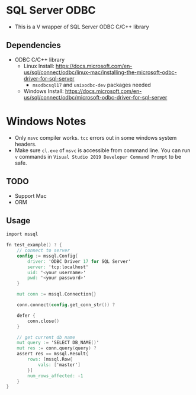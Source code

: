 # SQL Server ODBC

* This is a V wrapper of SQL Server ODBC C/C++ library

## Dependencies
* ODBC C/C++ library
    * Linux Install: https://docs.microsoft.com/en-us/sql/connect/odbc/linux-mac/installing-the-microsoft-odbc-driver-for-sql-server
        * `msodbcsql17` and `unixodbc-dev` packages needed
    * Windows Install: https://docs.microsoft.com/en-us/sql/connect/odbc/microsoft-odbc-driver-for-sql-server

# Windows Notes
* Only `msvc` compiler works. `tcc` errors out in some windows system headers.
* Make sure `cl.exe` of `msvc` is accessible from command line. You can run `v` commands in `Visual Studio 2019 Developer Command Prompt` to be safe.

## TODO
* Support Mac 
* ORM

## Usage
```v ignore
import mssql

fn test_example() ? {
	// connect to server
	config := mssql.Config{
		driver: 'ODBC Driver 17 for SQL Server'
		server: 'tcp:localhost'
		uid: '<your username>'
		pwd: '<your password>'
	}

	mut conn := mssql.Connection{}

	conn.connect(config.get_conn_str()) ?

	defer {
		conn.close()
	}

	// get current db name
	mut query := 'SELECT DB_NAME()'
	mut res := conn.query(query) ?
	assert res == mssql.Result{
		rows: [mssql.Row{
			vals: ['master']
		}]
		num_rows_affected: -1
	}
}
```
